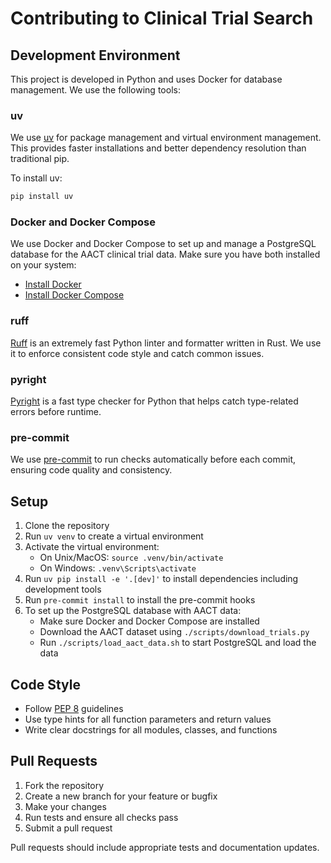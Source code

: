 # Contributing to Clinical Trial Search

## Development Environment

This project is developed in Python and uses Docker for database management. We use the following tools:

### uv

We use [uv](https://github.com/astral-sh/uv) for package management and virtual environment management. This provides faster installations and better dependency resolution than traditional pip.

To install uv:
```bash
pip install uv
```

### Docker and Docker Compose

We use Docker and Docker Compose to set up and manage a PostgreSQL database for the AACT clinical trial data. Make sure you have both installed on your system:

- [Install Docker](https://docs.docker.com/get-docker/)
- [Install Docker Compose](https://docs.docker.com/compose/install/)

### ruff

[Ruff](https://github.com/astral-sh/ruff) is an extremely fast Python linter and formatter written in Rust. We use it to enforce consistent code style and catch common issues.

### pyright

[Pyright](https://github.com/microsoft/pyright) is a fast type checker for Python that helps catch type-related errors before runtime.

### pre-commit

We use [pre-commit](https://pre-commit.com/) to run checks automatically before each commit, ensuring code quality and consistency.

## Setup

1. Clone the repository
2. Run `uv venv` to create a virtual environment
3. Activate the virtual environment:
   - On Unix/MacOS: `source .venv/bin/activate`
   - On Windows: `.venv\Scripts\activate`
4. Run `uv pip install -e '.[dev]'` to install dependencies including development tools
5. Run `pre-commit install` to install the pre-commit hooks
6. To set up the PostgreSQL database with AACT data:
   - Make sure Docker and Docker Compose are installed
   - Download the AACT dataset using `./scripts/download_trials.py`
   - Run `./scripts/load_aact_data.sh` to start PostgreSQL and load the data

## Code Style

- Follow [PEP 8](https://peps.python.org/pep-0008/) guidelines
- Use type hints for all function parameters and return values
- Write clear docstrings for all modules, classes, and functions

## Pull Requests

1. Fork the repository
2. Create a new branch for your feature or bugfix
3. Make your changes
4. Run tests and ensure all checks pass
5. Submit a pull request

Pull requests should include appropriate tests and documentation updates.
